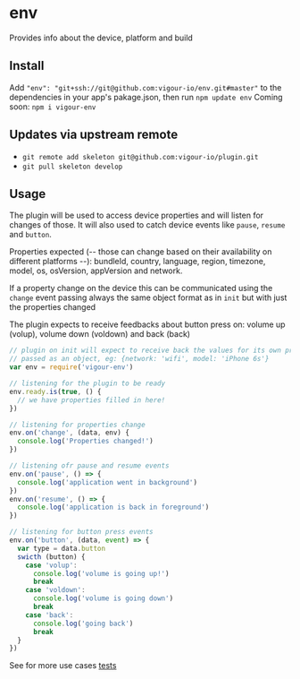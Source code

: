 # env
Provides info about the device, platform and build

## Install
Add `"env": "git+ssh://git@github.com:vigour-io/env.git#master"` to the dependencies in your app's pakage.json, then run `npm update env`
Coming soon: `npm i vigour-env`

## Updates via upstream remote
- `git remote add skeleton git@github.com:vigour-io/plugin.git`
- `git pull skeleton develop`

## Usage
The plugin will be used to access device properties and will listen for changes of those. It will also used to catch device events like `pause`, `resume` and `button`.

Properties expected (-- those can change based on their availability on different platforms --): bundleId, country, language, region, timezone, model, os, osVersion, appVersion and network.

If a property change on the device this can be communicated using the `change` event passing always the same object format as in `init` but with just the properties changed

The plugin expects to receive feedbacks about button press on: volume up (volup), volume down (voldown) and back (back)

```js
// plugin on init will expect to receive back the values for its own properties
// passed as an object, eg: {network: 'wifi', model: 'iPhone 6s'}
var env = require('vigour-env')

// listening for the plugin to be ready
env.ready.is(true, () {
  // we have properties filled in here!
})

// listening for properties change
env.on('change', (data, env) {
  console.log('Properties changed!')
})

// listening ofr pause and resume events
env.on('pause', () => {
  console.log('application went in background')
})
env.on('resume', () => {
  console.log('application is back in foreground')
})

// listening for button press events
env.on('button', (data, event) => {
  var type = data.button
  swicth (button) {
    case 'volup':
      console.log('volume is going up!')
      break
    case 'voldown':
      console.log('volume is going down')
      break
    case 'back':
      console.log('going back')
      break
  }
})
```

See for more use cases [tests](test)
